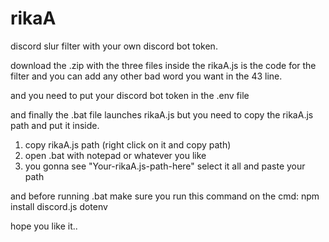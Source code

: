 # rikaA
discord slur filter with your own discord bot token.

download the .zip with the three files inside
the rikaA.js is the code for the filter and you can add any other bad word you want in the 43 line.

and you need to put your discord bot token in the .env file

and finally the .bat file launches rikaA.js but you need to copy the rikaA.js path and put it inside.

1. copy rikaA.js path (right click on it and copy path)
2. open .bat with notepad or whatever you like 
3. you gonna see "Your-rikaA.js-path-here" select it all and paste your path

and before running .bat make sure you run this command on the cmd:
npm install discord.js dotenv

hope you like it..
